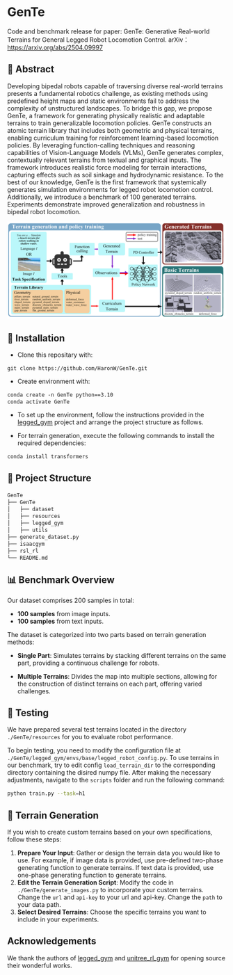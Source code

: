# GenTe

Code and benchmark release for paper: GenTe: Generative Real-world Terrains for General Legged Robot Locomotion Control.
arXiv：https://arxiv.org/abs/2504.09997


## 📖 Abstract

<p>
Developing bipedal robots capable of traversing diverse real-world terrains presents a fundamental robotics challenge, as existing methods using predefined height maps and static environments fail to address the complexity of unstructured landscapes. To bridge this gap, we propose GenTe, a framework for generating physically realistic and adaptable terrains to train generalizable locomotion policies. GenTe constructs an atomic terrain library that includes both geometric and physical terrains, enabling curriculum training for reinforcement learning-based locomotion policies. By leveraging function-calling techniques and reasoning capabilities of Vision-Language Models (VLMs), GenTe generates complex, contextually relevant terrains from textual and graphical inputs. The framework introduces realistic force modeling for terrain interactions, capturing effects such as soil sinkage and hydrodynamic resistance. To the best of our knowledge, GenTe is the first framework that systemically generates simulation environments for legged robot locomotion control. Additionally, we introduce a benchmark of 100 generated terrains. Experiments demonstrate improved generalization and robustness in bipedal robot locomotion.
</p>

![architecture](./pipeline.jpg)


## 🔨 Installation

- Clone this repositary with:

```
git clone https://github.com/HaronW/GenTe.git
```

- Create environment with:

```
conda create -n GenTe python==3.10
conda activate GenTe
```

- To set up the environment, follow the instructions provided in the [legged_gym](https://github.com/leggedrobotics/legged_gym) project and arrange the project structure as follows.

- For terrain generation, execute the following commands to install the required dependencies:

```bash
conda install transformers
```



## 📂 Project Structure


```
GenTe
├── GenTe
│   ├── dataset
│   ├── resources
│   ├── legged_gym
│   ├── utils
├── generate_dataset.py
├── isaacgym
├── rsl_rl
└── README.md
```



## 📊 Benchmark Overview 

Our dataset comprises 200 samples in total: 
- **100 samples** from image inputs.
- **100 samples** from text inputs.

The dataset is categorized into two parts based on terrain generation methods:
- **Single Part**: Simulates terrains by stacking different terrains on the same part, providing a continuous challenge for robots.

- **Multiple Terrains**: Divides the map into multiple sections, allowing for the construction of distinct terrains on each part, offering varied challenges.

  


## 🚀 Testing

We have prepared several test terrains located in the directory `./GenTe/resources` for you to evaluate robot performance. 

To begin testing, you need to modify the configuration file at `./GenTe/legged_gym/envs/base/legged_robot_config.py`. To use terrains in our benchmark, try to edit config `load_terrain_dir` to the corresponding directory containing the disired numpy file. After making the necessary adjustments, navigate to the `scripts` folder and run the following command:

```bash
python train.py --task=h1
```



## 🌄 Terrain Generation

If you wish to create custom terrains based on your own specifications, follow these steps:

1. **Prepare Your Input**: Gather or design the terrain data you would like to use. For example, if image data is provided, use pre-defined two-phase generating function to generate terrains. If text data is provided, use one-phase generating function to generate terrains. 
2. **Edit the Terrain Generation Script**: Modify the code in `./GenTe/generate_images.py` to incorporate your custom terrains. Change the `url` and `api-key` to your url and api-key. Change the `path` to your data path. 
3. **Select Desired Terrains**: Choose the specific terrains you want to include in your experiments.



## Acknowledgements

We thank the authors of [legged_gym](https://github.com/leggedrobotics/legged_gym) and [unitree_rl_gym](https://github.com/unitreerobotics/unitree_rl_gym) for opening source their wonderful works.
